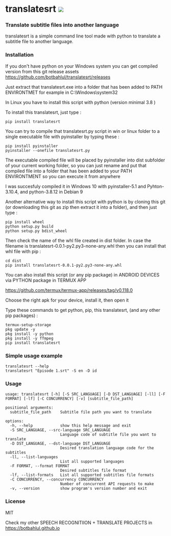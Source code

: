 # translatesrt <a href="https://pypi.python.org/pypi/translatesrt"><img src="https://img.shields.io/pypi/v/translatesrt.svg"></img></a>

### Translate subtitle files into another language
translatesrt is a simple command line tool made with python to translate a subtitle file to another language.

### Installation
If you don't have python on your Windows system you can get compiled version from this git release assets
https://github.com/botbahlul/translatesrt/releases

Just extract that translatesrt.exe into a folder that has been added to PATH ENVIRONTMET for example in C:\Windows\system32

In Linux you have to install this script with python (version minimal 3.8 ) 

To install this translatesrt, just type :
```
pip install translatesrt
```

You can try to compile that translatesrt.py script in win or linux folder to a single executable file with pyinstaller by typing these :
```
pip install pyinstaller
pyinstaller --onefile translatesrt.py
```

The executable compiled file will be placed by pyinstaller into dist subfolder of your current working folder, so you can just rename and put that compiled file into a folder that has been added to your PATH ENVIRONTMENT so you can execute it from anywhere

I was succesfuly compiled it in Windows 10 with pyinstaller-5.1 and Pyhton-3.10.4, and python-3.8.12 in Debian 9

Another alternative way to install this script with python is by cloning this git (or downloading this git as zip then extract it into a folder), and then just type :

```
pip install wheel
python setup.py build
python setup.py bdist_wheel
```

Then check the name of the whl file created in dist folder. In case the filename is translatesrt-0.0.1-py2.py3-none-any.whl then you can install that whl file with pip :
```
cd dist
pip install translatesrt-0.0.1-py2.py3-none-any.whl
```

You can also install this script (or any pip package) in ANDROID DEVICES via PYTHON package in TERMUX APP

https://github.com/termux/termux-app/releases/tag/v0.118.0

Choose the right apk for your device, install it, then open it

Type these commands to get python, pip, this translatesrt, (and any other pip packages) :

```
termux-setup-storage
pkg update -y
pkg install -y python
pkg install -y ffmpeg
pip install translatesrt
```

### Simple usage example 

```
translatesrt --help
translatesrt "Episode 1.srt" -S en -D id
```

### Usage

```
usage: translatesrt [-h] [-S SRC_LANGUAGE] [-D DST_LANGUAGE] [-ll] [-F FORMAT] [-lf] [-C CONCURRENCY] [-v] [subtitle_file_path]

positional arguments:
  subtitle_file_path    Subtitle file path you want to translate

options:
  -h, --help            show this help message and exit
  -S SRC_LANGUAGE, --src-language SRC_LANGUAGE
                        Language code of subtitle file you want to translate
  -D DST_LANGUAGE, --dst-language DST_LANGUAGE
                        Desired translation language code for the subtitles
  -ll, --list-languages
                        List all supported languages
  -F FORMAT, --format FORMAT
                        Desired subtitles file format
  -lf, --list-formats   List all supported subtitles file formats
  -C CONCURRENCY, --concurrency CONCURRENCY
                        Number of concurrent API requests to make
  -v, --version         show program's version number and exit
```

### License

MIT

Check my other SPEECH RECOGNITIION + TRANSLATE PROJECTS in https://botbahlul.github.io
